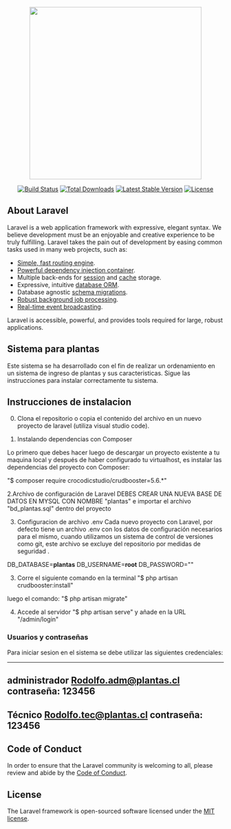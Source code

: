 <p align="center"><a href="https://laravel.com" target="_blank"><img src="https://raw.githubusercontent.com/laravel/art/master/logo-lockup/5%20SVG/2%20CMYK/1%20Full%20Color/laravel-logolockup-cmyk-red.svg" width="400"></a></p>

<p align="center">
<a href="https://travis-ci.org/laravel/framework"><img src="https://travis-ci.org/laravel/framework.svg" alt="Build Status"></a>
<a href="https://packagist.org/packages/laravel/framework"><img src="https://img.shields.io/packagist/dt/laravel/framework" alt="Total Downloads"></a>
<a href="https://packagist.org/packages/laravel/framework"><img src="https://img.shields.io/packagist/v/laravel/framework" alt="Latest Stable Version"></a>
<a href="https://packagist.org/packages/laravel/framework"><img src="https://img.shields.io/packagist/l/laravel/framework" alt="License"></a>
</p>

## About Laravel

Laravel is a web application framework with expressive, elegant syntax. We believe development must be an enjoyable and creative experience to be truly fulfilling. Laravel takes the pain out of development by easing common tasks used in many web projects, such as:

- [Simple, fast routing engine](https://laravel.com/docs/routing).
- [Powerful dependency injection container](https://laravel.com/docs/container).
- Multiple back-ends for [session](https://laravel.com/docs/session) and [cache](https://laravel.com/docs/cache) storage.
- Expressive, intuitive [database ORM](https://laravel.com/docs/eloquent).
- Database agnostic [schema migrations](https://laravel.com/docs/migrations).
- [Robust background job processing](https://laravel.com/docs/queues).
- [Real-time event broadcasting](https://laravel.com/docs/broadcasting).

Laravel is accessible, powerful, and provides tools required for large, robust applications.

## Sistema para plantas 

Este sistema se ha desarrollado con el fin de realizar un ordenamiento en un sistema de ingreso de plantas y sus caracteristicas.
Sigue las instrucciones para instalar correctamente tu sistema.

## Instrucciones de instalacion

0. Clona el repositorio o copia el contenido del archivo en un nuevo proyecto de laravel (utiliza visual studio code).


1. Instalando dependencias con Composer

Lo primero que debes hacer luego de descargar un proyecto existente a tu maquina local y después de haber configurado tu virtualhost, es instalar las dependencias del proyecto con Composer:

"$ composer require crocodicstudio/crudbooster=5.6.*"


2.Archivo de configuración de Laravel
DEBES CREAR UNA NUEVA BASE DE DATOS EN MYSQL CON NOMBRE "plantas" e importar el archivo "bd_plantas.sql" dentro del proyecto


3. Configuracion de archivo .env
Cada nuevo proyecto con Laravel, por defecto tiene un archivo .env con los datos de configuración necesarios para el mismo, cuando utilizamos un sistema de control de versiones como git, este archivo se excluye del repositorio por medidas de seguridad .

DB_DATABASE=**plantas**
DB_USERNAME=**root**
DB_PASSWORD=""


3. Corre el siguiente comando en la terminal 
"$ php artisan crudbooster:install"

luego el comando:
"$ php artisan migrate"

4. Accede al servidor
"$ php artisan serve"
y añade en la URL "/admin/login"



### Usuarios y contraseñas 
Para iniciar sesion en el sistema se debe utilizar las siguientes credenciales:

------------------------------------
administrador
Rodolfo.adm@plantas.cl
contraseña: 123456
------------------------------------
Técnico
Rodolfo.tec@plantas.cl
contraseña: 123456
------------------------------------


## Code of Conduct
In order to ensure that the Laravel community is welcoming to all, please review and abide by the [Code of Conduct](https://laravel.com/docs/contributions#code-of-conduct).


## License
The Laravel framework is open-sourced software licensed under the [MIT license](https://opensource.org/licenses/MIT).
